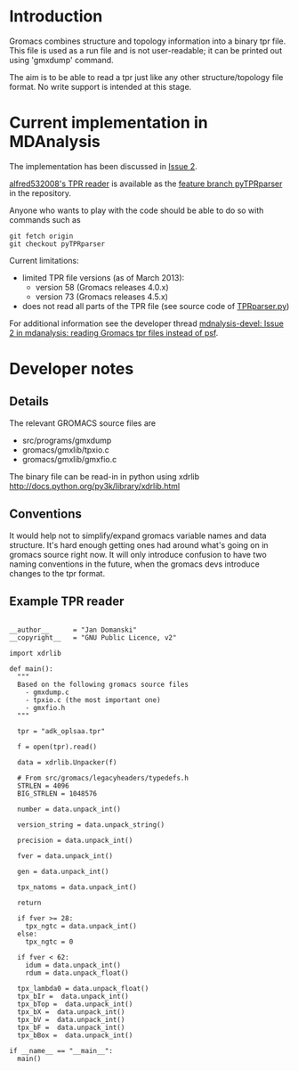 # Introduction #

Gromacs combines structure and topology information into a binary tpr file. This file is used as a run file and is not user-readable; it can be printed out using 'gmxdump' command.

The aim is to be able to read a tpr just like any other structure/topology file format. No write support is intended at this stage.

# Current implementation in MDAnalysis #
The implementation has been discussed in [Issue 2](https://code.google.com/p/mdanalysis/issues/detail?id=2).

[alfred532008's TPR reader](https://code.google.com/r/alfred532008-mdanalysis-tprreader/source/list?name=tprparser) is available as the [feature branch pyTPRparser](https://code.google.com/p/mdanalysis/source/browse/package?name=pyTPRparser) in the repository.

Anyone who wants to play with the code should be able to do so with commands such as
```
git fetch origin
git checkout pyTPRparser
```
Current limitations:
  * limited TPR file versions (as of March 2013):
    * version 58 (Gromacs releases 4.0.x)
    * version 73 (Gromacs releases 4.5.x)
  * does not read all parts of the TPR file (see source code of [TPRparser.py](https://code.google.com/p/mdanalysis/source/browse/package/MDAnalysis/topology/TPRParser.py?name=pyTPRparser))

For additional information see the developer thread [mdnalysis-devel: Issue 2 in mdanalysis: reading Gromacs tpr files instead of psf](https://groups.google.com/d/topic/mdnalysis-devel/nMwUjAZR-iQ/discussion).


# Developer notes #
## Details ##

The relevant GROMACS source files are
- src/programs/gmxdump
- gromacs/gmxlib/tpxio.c
- gromacs/gmxlib/gmxfio.c

The binary file can be read-in in python using xdrlib http://docs.python.org/py3k/library/xdrlib.html

## Conventions ##

It would help not to simplify/expand gromacs variable names and data structure. It's hard enough getting ones had around what's going on in gromacs source right now. It will only introduce confusion to have two naming conventions in the future, when the gromacs devs introduce changes to the tpr format.

## Example TPR reader ##
```

__author__      = "Jan Domanski"
__copyright__   = "GNU Public Licence, v2"

import xdrlib

def main():
  """
  Based on the following gromacs source files
    - gmxdump.c
    - tpxio.c (the most important one)
    - gmxfio.h
  """

  tpr = "adk_oplsaa.tpr"

  f = open(tpr).read() 

  data = xdrlib.Unpacker(f) 

  # From src/gromacs/legacyheaders/typedefs.h
  STRLEN = 4096
  BIG_STRLEN = 1048576

  number = data.unpack_int()

  version_string = data.unpack_string()

  precision = data.unpack_int()

  fver = data.unpack_int()

  gen = data.unpack_int()

  tpx_natoms = data.unpack_int()

  return

  if fver >= 28:
    tpx_ngtc = data.unpack_int()
  else:
    tpx_ngtc = 0 
    
  if fver < 62:
    idum = data.unpack_int()
    rdum = data.unpack_float()
    
  tpx_lambda0 = data.unpack_float()
  tpx_bIr =  data.unpack_int()
  tpx_bTop =  data.unpack_int()
  tpx_bX =  data.unpack_int()
  tpx_bV =  data.unpack_int()
  tpx_bF =  data.unpack_int()  
  tpx_bBox =  data.unpack_int()    
  
if __name__ == "__main__":
  main()
```
